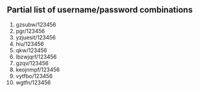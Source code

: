 ## Partial list of username/password combinations

1. gzsubw/123456
2. pgr/123456
3. yzjuesit/123456
4. hiu/123456
5. qkw/123456
6. lbzwjqrf/123456
7. gzqv/123456
8. keojnmpf/123456
9. vytfbo/123456
10. wgtfn/123456

